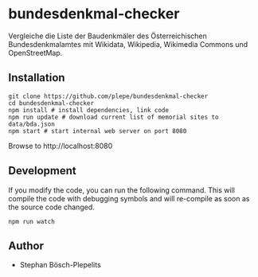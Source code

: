 # bundesdenkmal-checker
 Vergleiche die Liste der Baudenkmäler des Österreichischen Bundesdenkmalamtes mit Wikidata, Wikipedia, Wikimedia Commons und OpenStreetMap.

## Installation
```
git clone https://github.com/plepe/bundesdenkmal-checker
cd bundesdenkmal-checker
npm install # install dependencies, link code
npm run update # download current list of memorial sites to data/bda.json
npm start # start internal web server on port 8080
```

Browse to http://localhost:8080

## Development
If you modify the code, you can run the following command. This will compile the code with debugging symbols and will re-compile as soon as the source code changed.
```
npm run watch
```

## Author
* Stephan Bösch-Plepelits

